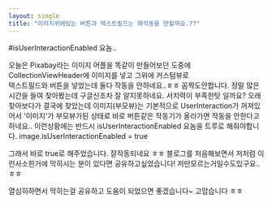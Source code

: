 ```yaml
---
layout: single 
title: "이미지위에있는 버튼과 텍스트필드는 왜작동을 안할까요.??"
---
```


#isUserInteractionEnabled 요놈..

오늘은 Pixabay라는 이미지 어플을 똑같이 만들어보던 도중에 CollectionViewHeader에 이미지를 넣고 그위에 커스텀뷰로  
텍스트필드와 버튼을 넣었는데 둘다 작동을 안하네요..ㅎㅎ 꼼짝도안합니다. 정말 많은시간을 들여 찾아봤는데 구글신조차 잘 알지못하네요.
서치력이 부족한탓 일까요? 오래찾아보다가 결국에 찾았는데 이미지(부모뷰)는 기본적으로 UserInteraction가 꺼져있어서 '이미지'가 부모뷰가된 상태로 바로 버튼같은
작동기가 올라가면 작동을 안한다고하네요.. 
이런상황에는 반드시 isUserInteractionEnabled 요놈을 트루로 해줘야합니다.
image.isUserInteractionEnabled = true

그래서 바로 true로 해주었습니다. 잘작동되네요 ㅎㅎ 블로그를 처음해보면서 저처럼 이런사소한거에 막히시는 분이 있다면 공유하고싶었습니다!
저만모르는거일수도있구요..ㅎㅎ

열심히하면서 막히는걸 공유하고 도움이 되었으면 좋겠습니다~ 고맙습니다 ㅎㅎ

 